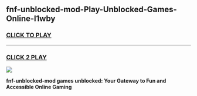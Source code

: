 
## fnf-unblocked-mod-Play-Unblocked-Games-Online-l1wby
<h3>
<a href="https://premium76.site?title=fnf-unblocked-mod&ref=25A">CLICK TO PLAY</a></h3>
<hr>

<h3>
<a href="https://premium76.site?title=fnf-unblocked-mod&ref=25A">CLICK 2 PLAY</a>
  
</h3>

<a href="https://premium76.site?title=fnf-unblocked-mod&ref=25A"><img src="https://clearcache.store/games.png"></a>


**fnf-unblocked-mod games unblocked: Your Gateway to Fun and Accessible Online Gaming**

